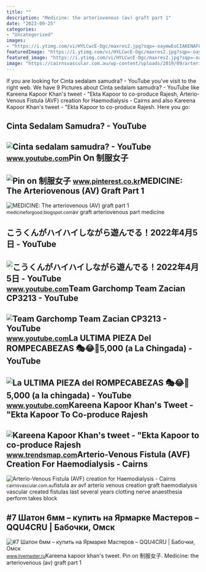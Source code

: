 ```yaml
---
title: ""
description: "Medicine: the arteriovenous (av) graft part 1"
date: "2023-09-25"
categories:
- "Uncategorized"
images:
- "https://i.ytimg.com/vi/HYLCwcE-Dgc/maxres2.jpg?sqp=-oaymwEoCIAKENAF8quKqQMcGADwAQH4AYwCgALgA4oCDAgAEAEYRSBHKGUwDw==&amp;rs=AOn4CLC_ulBvmvqa2cf2uT56Qfk3FCYaDA"
featuredImage: "https://i.ytimg.com/vi/HYLCwcE-Dgc/maxres2.jpg?sqp=-oaymwEoCIAKENAF8quKqQMcGADwAQH4AYwCgALgA4oCDAgAEAEYRSBHKGUwDw==&amp;rs=AOn4CLC_ulBvmvqa2cf2uT56Qfk3FCYaDA"
featured_image: "https://i.ytimg.com/vi/HYLCwcE-Dgc/maxres2.jpg?sqp=-oaymwEoCIAKENAF8quKqQMcGADwAQH4AYwCgALgA4oCDAgAEAEYRSBHKGUwDw==&amp;rs=AOn4CLC_ulBvmvqa2cf2uT56Qfk3FCYaDA"
image: "https://cairnsvascular.com.au/wp-content/uploads/2019/09/arterio-venous-fistula.jpg"
---
```


If you are looking for Cinta sedalam samudra? - YouTube you've visit to the right web. We have 9 Pictures about Cinta sedalam samudra? - YouTube like Kareena Kapoor Khan's tweet - "Ekta Kapoor to co-produce Rajesh, Arterio-Venous Fistula (AVF) creation for Haemodialysis - Cairns and also Kareena Kapoor Khan's tweet - "Ekta Kapoor to co-produce Rajesh. Here you go:

Cinta Sedalam Samudra? - YouTube
--------------------------------

 ![Cinta sedalam samudra? - YouTube](https://i.ytimg.com/vi/7kFtKngImls/maxres2.jpg?sqp=-oaymwEoCIAKENAF8quKqQMcGADwAQH4Ac4FgAKACooCDAgAEAEYZSBlKGUwDw==&rs=AOn4CLDhQa7hLzlfREYsZL5fCfEGi8hlsQ) <small>www.youtube.com</small>Pin On 制服女子
-----------

 ![Pin on 制服女子](https://i.pinimg.com/originals/55/a0/ce/55a0cebb11006f6752519a92cbce708f.jpg) <small>www.pinterest.co.kr</small>MEDICINE: The Arteriovenous (AV) Graft Part 1
---------------------------------------------

 ![MEDICINE: The arteriovenous (AV) graft part 1](https://4.bp.blogspot.com/-NjpqM6jKYPA/W6fKXeec6VI/AAAAAAAAB_Q/8249TteJRrwK4aIWg9VV3blI-mXDJD7SgCLcBGAs/w1200-h630-p-k-no-nu/AV%2Bgraft%2Bhemodialysis%2B2.jpg) <small>medicineforgood.blogspot.com</small>av graft arteriovenous part medicine

こうくんがハイハイしながら遊んでる！2022年4月5日 - YouTube
-------------------------------------

 ![こうくんがハイハイしながら遊んでる！2022年4月5日 - YouTube](https://i.ytimg.com/vi/H2fAEMesIjo/maxresdefault.jpg?sqp=-oaymwEmCIAKENAF8quKqQMa8AEB-AH-CYAC0AWKAgwIABABGGUgXyhTMA8=&rs=AOn4CLCJYSghky0o-ilndxvg6fCYAda1ug) <small>www.youtube.com</small>Team Garchomp Team Zacian CP3213 - YouTube
------------------------------------------

 ![Team Garchomp Team Zacian CP3213 - YouTube](https://i.ytimg.com/vi/HYLCwcE-Dgc/maxres2.jpg?sqp=-oaymwEoCIAKENAF8quKqQMcGADwAQH4AYwCgALgA4oCDAgAEAEYRSBHKGUwDw==&rs=AOn4CLC_ulBvmvqa2cf2uT56Qfk3FCYaDA) <small>www.youtube.com</small>La ULTIMA PIEZA Del ROMPECABEZAS 🎭😂🧘5,000 (a La Chingada) - YouTube
-------------------------------------------------------------------

 ![La ULTIMA PIEZA del ROMPECABEZAS 🎭😂🧘5,000 (a la chingada) - YouTube](https://i.ytimg.com/vi/KdZ3OosEZ6s/hq2.jpg?sqp=-oaymwEoCOADEOgC8quKqQMcGADwAQH4Ad4EgAK4CIoCDAgAEAEYZSBMKGMwDw==&rs=AOn4CLCfzFvJaPoNerKMbSKycXF-fCyaDA) <small>www.youtube.com</small>Kareena Kapoor Khan's Tweet - "Ekta Kapoor To Co-produce Rajesh
---------------------------------------------------------------

 ![Kareena Kapoor Khan's tweet - "Ekta Kapoor to co-produce Rajesh](https://pbs.twimg.com/media/Fcyada8X0AANSFu.jpg) <small>www.trendsmap.com</small>Arterio-Venous Fistula (AVF) Creation For Haemodialysis - Cairns
----------------------------------------------------------------

 ![Arterio-Venous Fistula (AVF) creation for Haemodialysis - Cairns](https://cairnsvascular.com.au/wp-content/uploads/2019/09/arterio-venous-fistula.jpg) <small>cairnsvascular.com.au</small>fistula av avf arterio venous creation graft haemodialysis vascular created fistulas last several years clotting nerve anaesthesia perform takes block

\#7 Шатон 6мм – купить на Ярмарке Мастеров – QQU4CRU | Бабочки, Омск
--------------------------------------------------------------------

 ![#7 Шатон 6мм – купить на Ярмарке Мастеров – QQU4CRU | Бабочки, Омск](https://cs5.livemaster.ru/storage/d2/a5/709b03ba6fa069c6f346d7fcfegi--aksessuary-7-shaton-6mm.jpg) <small>www.livemaster.ru</small>Kareena kapoor khan's tweet. Pin on 制服女子. Medicine: the arteriovenous (av) graft part 1
